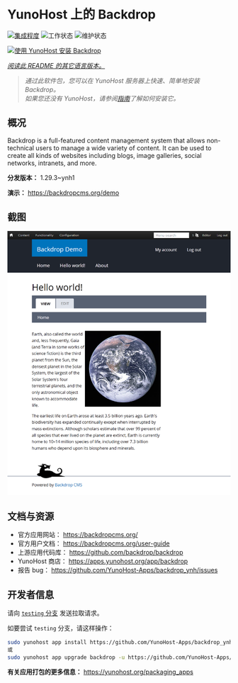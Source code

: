 <!--
注意：此 README 由 <https://github.com/YunoHost/apps/tree/master/tools/readme_generator> 自动生成
请勿手动编辑。
-->

# YunoHost 上的 Backdrop

[![集成程度](https://apps.yunohost.org/badge/integration/backdrop)](https://ci-apps.yunohost.org/ci/apps/backdrop/)
![工作状态](https://apps.yunohost.org/badge/state/backdrop)
![维护状态](https://apps.yunohost.org/badge/maintained/backdrop)

[![使用 YunoHost 安装 Backdrop](https://install-app.yunohost.org/install-with-yunohost.svg)](https://install-app.yunohost.org/?app=backdrop)

*[阅读此 README 的其它语言版本。](./ALL_README.md)*

> *通过此软件包，您可以在 YunoHost 服务器上快速、简单地安装 Backdrop。*  
> *如果您还没有 YunoHost，请参阅[指南](https://yunohost.org/install)了解如何安装它。*

## 概况

Backdrop is a full-featured content management system that allows non-technical users to manage a wide variety of content. It can be used to create all kinds of websites including blogs, image galleries, social networks, intranets, and more.


**分发版本：** 1.29.3~ynh1

**演示：** <https://backdropcms.org/demo>

## 截图

![Backdrop 的截图](./doc/screenshots/Hello_world.png)

## 文档与资源

- 官方应用网站： <https://backdropcms.org/>
- 官方用户文档： <https://backdropcms.org/user-guide>
- 上游应用代码库： <https://github.com/backdrop/backdrop>
- YunoHost 商店： <https://apps.yunohost.org/app/backdrop>
- 报告 bug： <https://github.com/YunoHost-Apps/backdrop_ynh/issues>

## 开发者信息

请向 [`testing` 分支](https://github.com/YunoHost-Apps/backdrop_ynh/tree/testing) 发送拉取请求。

如要尝试 `testing` 分支，请这样操作：

```bash
sudo yunohost app install https://github.com/YunoHost-Apps/backdrop_ynh/tree/testing --debug
或
sudo yunohost app upgrade backdrop -u https://github.com/YunoHost-Apps/backdrop_ynh/tree/testing --debug
```

**有关应用打包的更多信息：** <https://yunohost.org/packaging_apps>

